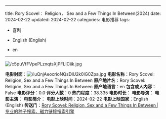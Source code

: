 
---
title: Rory Scovel︰ Religion， Sex and a Few Things In Between(2024)
date: 2024-02-22
updated: 2024-02-22
categories: 电影推荐
tags:

- 喜剧

- English (English)
- en
---

<img src="https://image.tmdb.org/t/p/original/c5puVfFVpePLznqtsXjPFLICiik.jpg" alt="/c5puVfFVpePLznqtsXjPFLICiik.jpg" title="/c5puVfFVpePLznqtsXjPFLICiik.jpg">

**电影封面**：<img src="https://image.tmdb.org/t/p/w200/luQnjAeocrioNQsDiU2k0IG0Zpa.jpg" alt="/luQnjAeocrioNQsDiU2k0IG0Zpa.jpg" title="/luQnjAeocrioNQsDiU2k0IG0Zpa.jpg">
**电影名称**：Rory Scovel: Religion, Sex and a Few Things In Between
**原产地片名**：Rory Scovel: Religion, Sex and a Few Things In Between
**原产地语言**：en
**包含成人内容**：False
**电影评分**：0.0
**评分人数**：0
**热门程度**：38.335
**电影时长**：
**电影导演**：
**电影主演**：
**电影简介**：
**电影上映时间**：2024-02-22
**电影上映国家**：English (English)
**传送门**：[Rory Scovel: Religion, Sex and a Few Things In Between |专业的种子搜索、磁力链接搜索引擎](https://movie.amd794.com:2083/?search=Rory%20Scovel%3A%20Religion%2C%20Sex%20and%20a%20Few%20Things%20In%20Between&ordering=&mode=match_phrase&page_size=10&page=1)


